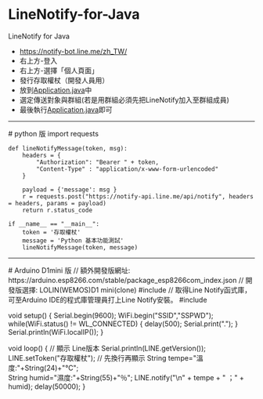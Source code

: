 # LineNotify-for-Java
LineNotify for Java

 * https://notify-bot.line.me/zh_TW/
 * 右上方-登入
 * 右上方-選擇「個人頁面」
 * 發行存取權杖（開發人員用）
 * 放到<a href="https://github.com/vincenttuan/LineNotify-for-Java/blob/main/LineNotify/src/main/java/com/linenotify/Application.java">Application.java</a>中
 * 選定傳送對象與群組(若是用群組必須先把LineNotify加入至群組成員)
 * 最後執行<a href="https://github.com/vincenttuan/LineNotify-for-Java/blob/main/LineNotify/src/main/java/com/linenotify/Application.java">Application.java</a>即可

<hr />
# python 版
    import requests

    def lineNotifyMessage(token, msg):
        headers = {
            "Authorization": "Bearer " + token,
            "Content-Type" : "application/x-www-form-urlencoded"
        }

        payload = {'message': msg }
        r = requests.post("https://notify-api.line.me/api/notify", headers = headers, params = payload)
        return r.status_code

    if __name__ == "__main__":
        token = '存取權杖'
        message = 'Python 基本功能測試'
        lineNotifyMessage(token, message)
  
<hr />
# Arduino D1mini 版
// 額外開發版網址: https://arduino.esp8266.com/stable/package_esp8266com_index.json
// 開發版選擇: LOLIN(WEMOS)D1 mini(clone)
#include <ESP8266WiFi.h>
// 取得Line Notify函式庫，可至Arduino IDE的程式庫管理員打上Line Notify安裝。
#include <TridentTD_LineNotify.h>

void setup() {
    Serial.begin(9600);
    WiFi.begin("SSID","SSPWD");
    while(WiFi.status() != WL_CONNECTED) {
      delay(500);
      Serial.print(".");
    }
  Serial.println(WiFi.localIP());
}

void loop() {
   // 顯示 Line版本
  Serial.println(LINE.getVersion());
  LINE.setToken("存取權杖");
  // 先換行再顯示
  String tempe="溫度:"+String(24)+"℃";   
  String humid="濕度:"+String(55)+"％";
  LINE.notify("\n" + tempe + " ；" + humid);
  delay(50000);
}
  
